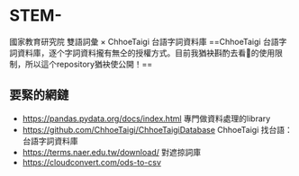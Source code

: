 # STEM-
 國家教育研究院 雙語詞彙 × ChhoeTaigi 台語字詞資料庫
==ChhoeTaigi 台語字詞資料庫，逐个字詞資料攏有無仝的授權方式。目前我猶袂斟酌去看𪜶的使用限制，所以這个repository猶袂使公開！== 
 
## 要緊的網鏈
- https://pandas.pydata.org/docs/index.html   專門做資料處理的library
- https://github.com/ChhoeTaigi/ChhoeTaigiDatabase   ChhoeTaigi 找台語：台語字詞資料庫
- https://terms.naer.edu.tw/download/  對遮掠詞庫
- https://cloudconvert.com/ods-to-csv 

